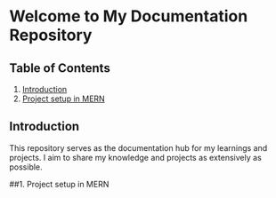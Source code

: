 # Welcome to My Documentation Repository

## Table of Contents
1. [Introduction](#introduction)
2. [Project setup in MERN](#project-setup-in-mern)

## Introduction
This repository serves as the documentation hub for my learnings and projects. I aim to share my knowledge and projects as extensively as possible.

##1. Project setup in MERN
